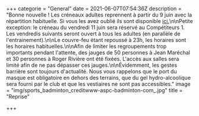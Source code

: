 +++
categorie = "General"
date = 2021-06-07T07:54:36Z
description = "Bonne nouvelle ! Les créneaux adultes reprennent à partir du 9 juin avec la répartition habituelle. Si vous les avez oublié ils sont disponible [ici.](https://bad-montigny.fr/club/#creneaux)\n\nPetite exception: le créneau du vendredi 11 juin sera réservé au Compétiteurs 1. Les vendredis suivants seront ouvert à tous les adultes (en parallèle de l'entrainement).\n\nLe couvre-feu étant repoussé à 23h, les horaires sont les horaires habituelles.\n\nAfin de limiter les regroupements trop importants pendant l'attente, des jauges de 50 personnes à Jean Maréchal et 30 personnes à Roger Rivière ont été fixées. L'accès aux salles sera limité afin de ne pas dépasser ces jauges.\n\nÉvidemment, les gestes barrière sont toujours d'actualité. Nous vous rappelons que le port du masque est obligatoire en dehors des terrains, que du gel hydro-alcoolique sera fourni par le club et que les vestiaires ne sont pas accessibles."
image = "img/sports_badminton_creditwww-aspc-badminton-com_.jpg"
title = "Reprise"

+++
